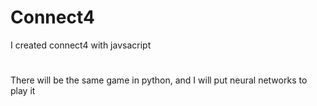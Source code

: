 # Connect4

I created connect4 with javsacript
#
There will be the same game in python, and I will put neural networks to play it
